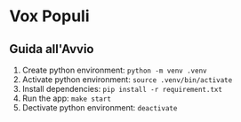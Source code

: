 # **Vox Populi**

## **Guida all'Avvio**

1. Create python environment: `python -m venv .venv`
2. Activate python environment: `source .venv/bin/activate`
3. Install dependencies: `pip install -r requirement.txt`
4. Run the app: `make start`
5. Dectivate python environment: `deactivate`

